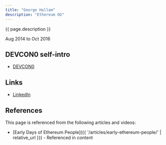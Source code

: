 ```yaml
---
title: "George Hallam"
description: "Ethereum OG"
---
```


{{ page.description }}

Aug 2014 to Oct 2016

## DEVCON0 self-intro
- [DEVCON0](https://youtu.be/_BvvUlKDqp0?t=34m32s)

## Links
- [LinkedIn](https://www.linkedin.com/in/george-hallam-a5002979/)

## References

This page is referenced from the following articles and videos:

- [Early Days of Ethereum People]({{ '/articles/early-ethereum-people/' | relative_url }}) - Referenced in content
